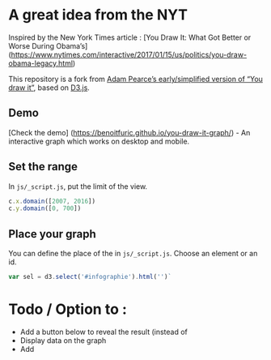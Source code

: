 # A great idea from the NYT

Inspired by the New York Times article : [You Draw It: What Got Better or Worse During Obama’s] (https://www.nytimes.com/interactive/2017/01/15/us/politics/you-draw-obama-legacy.html)
	
This repository is a fork from <a href="https://bl.ocks.org/1wheel/07d9040c3422dac16bd5be741433ff1e">Adam Pearce’s early/simplified version of “You draw it”</a>, based on <a href="https://d3js.org/">D3.js</a>.

## Demo
[Check the demo] (https://benoitfuric.github.io/you-draw-it-graph/) - An interactive graph which works on desktop and mobile.


## Set the range
In ``js/_script.js``, put the limit of the view.

```javascript
c.x.domain([2007, 2016])
c.y.domain([0, 700])
```

## Place your graph
You can define the place of the  in ``js/_script.js``.  Choose an element or an id.
```javascript
var sel = d3.select('#infographie').html('')`
```

# Todo / Option to  :
- Add a button below to reveal the result (instead of 
- Display data on the graph
- Add 
 
